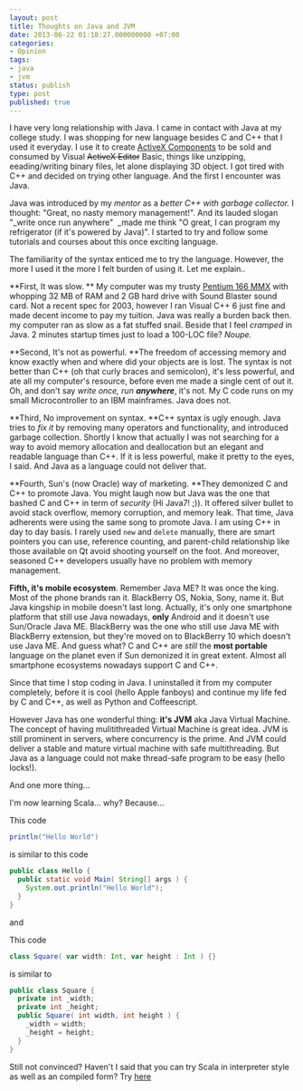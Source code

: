 ```yaml
---
layout: post
title: Thoughts on Java and JVM
date: 2013-06-22 01:18:27.000000000 +07:00
categories:
- Opinion
tags:
- java
- jvm
status: publish
type: post
published: true
---
```


I have very long relationship with Java. I came in contact with Java at my college study. I was
shopping for new language besides C and C++ that I used it everyday. I use it to create [ActiveX
Components](https://en.wikipedia.org/wiki/ActiveX) to be sold and consumed by Visual ~~ActiveX
Editor~~ Basic, things like unzipping, eeading/writing binary files, let alone displaying 3D object.
I got tired with C++ and decided on trying other language. And the first I encounter was Java.

<!--more-->

Java was introduced by my _mentor_ as a _better C++ with garbage collector._ I thought: "Great, no
nasty memory management!". And its lauded slogan "_write once run anywhere"  _made me think "O
great, I can program my refrigerator (if it's powered by Java)". I started to try and follow some
tutorials and courses about this once exciting language.

The familiarity of the syntax enticed me to try the language. However, the more I used it the more I
felt burden of using it. Let me explain..

**First, It was slow. ** My computer was my trusty [Pentium 166
MMX](http://www.cpu-world.com/CPUs/Pentium/Intel-Pentium%20MMX%20166%20-%20A80503166.html) with
whopping 32 MB of RAM and 2 GB hard drive with Sound Blaster sound card. Not a recent spec for 2003,
however I ran Visual C++ 6 just fine and made decent income to pay my tuition. Java was really a
burden back then. my computer ran as slow as a fat stuffed snail. Beside that I feel _cramped_ in
Java. 2 minutes startup times just to load a 100-LOC file? _Noupe._

**Second, It's not as powerful. **The freedom of accessing memory and know exactly when and where
did your objects are is lost. The syntax is not better than C++ (oh that curly braces and
semicolon), it's less powerful, and ate all my computer's resource, before even me made a single
cent of out it. Oh, and don't say _write once, run **anywhere**_, it's not. My C code runs on my
small Microcontroller to an IBM mainframes. Java does not.

**Third, No improvement on syntax. **C++ syntax is ugly enough. Java tries to _fix it_ by removing
many operators and functionality, and introduced garbage collection. Shortly I know that actually I
was not searching for a way to avoid memory allocation and deallocation but an elegant and readable
language than C++. If it is less powerful, make it pretty to the eyes, I said. And Java as a
language could not deliver that.

**Fourth, Sun's (now Oracle) way of marketing. **They demonized C and C++ to promote Java. You might
laugh now but Java was the one that bashed C and C++ in term of _security_ (Hi Java7! ;)). It
offered silver bullet to avoid stack overflow, memory corruption, and memory leak. That time, Java
adherents were using the same song to promote Java. I am using C++ in day to day basis. I rarely
used `new` and `delete` manually, there are smart pointers you can use, reference counting, and
parent-child relationship like those available on Qt avoid shooting yourself on the foot. And
moreover, seasoned C++ developers usually have no problem with memory management.

**Fifth, it's mobile ecosystem**. Remember Java ME? It was once the king. Most of the phone brands
ran it. BlackBerry OS, Nokia, Sony, name it. But Java kingship in mobile doesn't last long.
Actually, it's only one smartphone platform that still use Java nowadays, **only** Android and it
doesn't use Sun/Oracle Java ME. BlackBerry was the one who still use Java ME with BlackBerry
extension, but they're moved on to BlackBerry 10 which doesn't use Java ME. And guess what? C and
C++ are _still_ the **most portable** language on the planet even if Sun demonized it in great
extent. Almost all smartphone ecosystems nowadays support C and C++. 

Since that time I stop coding in Java. I uninstalled it from my computer completely, before it is
cool (hello Apple fanboys) and continue my life fed by C and C++, as well as Python and
Coffeescript.

However Java has one wonderful thing: **it's JVM** aka Java Virtual Machine.  The concept of having
mulitithreaded Virtual Machine is great idea. JVM is still prominent in servers, where concurrency
is the prime. And JVM could deliver a stable and mature virtual machine with safe multithreading.
But Java as a language could not make thread-safe program to be easy (hello locks!).

And one more thing...

I'm now learning Scala... why? Because...

This code

```scala
println("Hello World")  
```

is similar to this code

```java  
public class Hello {  
  public static void Main( String[] args ) {  
    System.out.println("Hello World");  
  }  
}  
```

and

This code
  
```scala
class Square( var width: Int, var height : Int ) {}  
```

is similar to

```java  
public class Square {  
  private int _width;  
  private int _height;  
  public Square( int width, int height ) {  
    _width = width;  
    _height = height;  
  }  
}  
```


Still not convinced? Haven't I said that you can try Scala in interpreter style as well as an
compiled form? Try [here](http://www.tryscala.com/)
